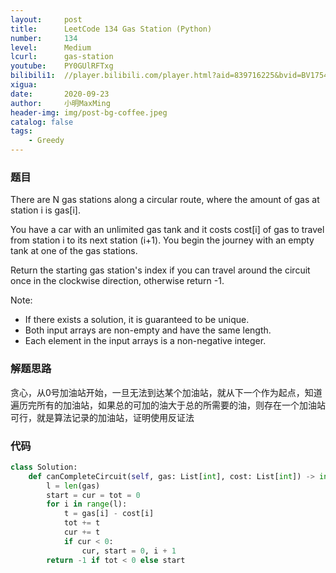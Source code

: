 ```yaml
---
layout:     post
title:      LeetCode 134 Gas Station (Python)
number:     134
level:      Medium
lcurl:      gas-station
youtube:    PY0GUlRFTxg
bilibili1:  //player.bilibili.com/player.html?aid=839716225&bvid=BV1754y1176F&cid=238227261&page=1
xigua:      
date:       2020-09-23
author:     小明MaxMing
header-img: img/post-bg-coffee.jpeg
catalog: false
tags:
    - Greedy
---
```


### 题目

There are N gas stations along a circular route, where the amount of gas at station i is gas[i].

You have a car with an unlimited gas tank and it costs cost[i] of gas to travel from station i to its next station (i+1). You begin the journey with an empty tank at one of the gas stations.

Return the starting gas station's index if you can travel around the circuit once in the clockwise direction, otherwise return -1.

Note:

- If there exists a solution, it is guaranteed to be unique.
- Both input arrays are non-empty and have the same length.
- Each element in the input arrays is a non-negative integer.

### 解题思路

贪心，从0号加油站开始，一旦无法到达某个加油站，就从下一个作为起点，知道遍历完所有的加油站，如果总的可加的油大于总的所需要的油，则存在一个加油站可行，就是算法记录的加油站，证明使用反证法

### 代码
```python
class Solution:
    def canCompleteCircuit(self, gas: List[int], cost: List[int]) -> int:
        l = len(gas)
        start = cur = tot = 0
        for i in range(l):
            t = gas[i] - cost[i]
            tot += t
            cur += t
            if cur < 0:
                cur, start = 0, i + 1
        return -1 if tot < 0 else start
```

